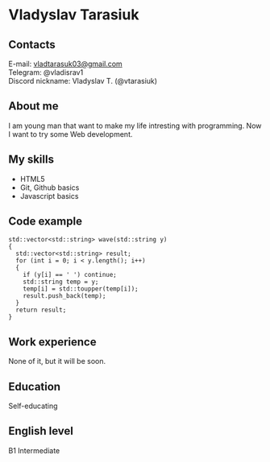 # Vladyslav Tarasiuk

## Contacts
E-mail: vladtarasuk03@gmail.com<br>
Telegram: @vladisrav1<br>
Discord nickname: Vladyslav T. (@vtarasiuk)<br>

## About me

I am young man that want to make my life intresting with programming. Now I want to try some Web development.

## My skills

- HTML5
- Git, Github basics
- Javascript basics

## Code example

    std::vector<std::string> wave(std::string y)
    {
      std::vector<std::string> result;
      for (int i = 0; i < y.length(); i++)
      {
        if (y[i] == ' ') continue;
        std::string temp = y;
        temp[i] = std::toupper(temp[i]);
        result.push_back(temp);
      }
      return result;
    }
    
## Work experience

None of it, but it will be soon.

## Education

Self-educating

## English level

B1 Intermediate
